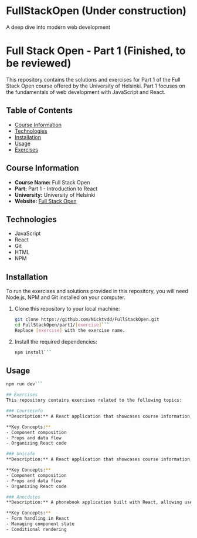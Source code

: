 # FullStackOpen (Under construction)
A deep dive into modern web development

# Full Stack Open - Part 1 (Finished, to be reviewed)

This repository contains the solutions and exercises for Part 1 of the Full Stack Open course offered by the University of Helsinki. Part 1 focuses on the fundamentals of web development with JavaScript and React.

## Table of Contents

- [Course Information](#course-information)
- [Technologies](#technologies)
- [Installation](#installation)
- [Usage](#usage)
- [Exercises](#exercises)

## Course Information

- **Course Name:** Full Stack Open
- **Part:** Part 1 - Introduction to React
- **University:** University of Helsinki
- **Website:** [Full Stack Open](https://fullstackopen.com/)

## Technologies

- JavaScript
- React
- Git
- HTML
- NPM

## Installation

To run the exercises and solutions provided in this repository, you will need Node.js, NPM and Git installed on your computer.

1. Clone this repository to your local machine:

   ```bash
   git clone https://github.com/Nicktvdd/FullStackOpen.git
   cd FullStackOpen/part1/[exercise]```
   Replace [exercise] with the exercise name.
2. Install the required dependencies:
    ```bash
   npm install```

## Usage
```bash
npm run dev```

## Exercises
This repository contains exercises related to the following topics:

### Courseinfo
**Description:** A React application that showcases course information, including the course name and a list of its parts. It demonstrates how to pass data between components and structure a React application.

**Key Concepts:**
- Component composition
- Props and data flow
- Organizing React code

### Unicafe
**Description:** A React application that showcases course information, including the course name and a list of its parts. It demonstrates how to pass data between components and structure a React application.

**Key Concepts:**
- Component composition
- Props and data flow
- Organizing React code

### Anecdotes
**Description:** A phonebook application built with React, allowing users to add, delete, and filter contacts. It introduces handling forms in React and managing component state.

**Key Concepts:**
- Form handling in React
- Managing component state
- Conditional rendering
